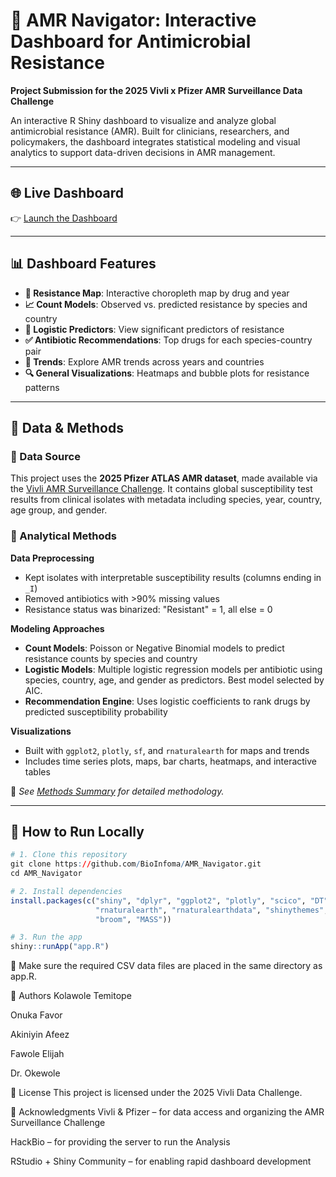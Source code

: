 # 🧬 AMR Navigator: Interactive Dashboard for Antimicrobial Resistance

**Project Submission for the 2025 Vivli x Pfizer AMR Surveillance Data Challenge**

An interactive R Shiny dashboard to visualize and analyze global antimicrobial resistance (AMR). Built for clinicians, researchers, and policymakers, the dashboard integrates statistical modeling and visual analytics to support data-driven decisions in AMR management.

---

## 🌐 Live Dashboard

👉 [Launch the Dashboard](https://bioinforma.shinyapps.io/amr_deploy/)

---

## 📊 Dashboard Features

- **📍 Resistance Map**: Interactive choropleth map by drug and year
- **📈 Count Models**: Observed vs. predicted resistance by species and country
- **🧪 Logistic Predictors**: View significant predictors of resistance
- **✅ Antibiotic Recommendations**: Top drugs for each species-country pair
- **📅 Trends**: Explore AMR trends across years and countries
- **🔍 General Visualizations**: Heatmaps and bubble plots for resistance patterns

---

## 📁 Data & Methods

### 🔹 Data Source
This project uses the **2025 Pfizer ATLAS AMR dataset**, made available via the [Vivli AMR Surveillance Challenge](https://vivli.org/). It contains global susceptibility test results from clinical isolates with metadata including species, year, country, age group, and gender.

### 🔹 Analytical Methods

**Data Preprocessing**
- Kept isolates with interpretable susceptibility results (columns ending in `_I`)
- Removed antibiotics with >90% missing values
- Resistance status was binarized: "Resistant" = 1, all else = 0

**Modeling Approaches**
- **Count Models**: Poisson or Negative Binomial models to predict resistance counts by species and country
- **Logistic Models**: Multiple logistic regression models per antibiotic using species, country, age, and gender as predictors. Best model selected by AIC.
- **Recommendation Engine**: Uses logistic coefficients to rank drugs by predicted susceptibility probability

**Visualizations**
- Built with `ggplot2`, `plotly`, `sf`, and `rnaturalearth` for maps and trends
- Includes time series plots, maps, bar charts, heatmaps, and interactive tables

📄 *See [Methods Summary](./_Methods_amr.docx) for detailed methodology.*

---

## 🚀 How to Run Locally

```r
# 1. Clone this repository
git clone https://github.com/BioInfoma/AMR_Navigator.git
cd AMR_Navigator

# 2. Install dependencies
install.packages(c("shiny", "dplyr", "ggplot2", "plotly", "scico", "DT", "sf", "readr",
                   "rnaturalearth", "rnaturalearthdata", "shinythemes", "forcats", "tidyr",
                   "broom", "MASS"))

# 3. Run the app
shiny::runApp("app.R")
```
🔎 Make sure the required CSV data files are placed in the same directory as app.R.

👥 Authors
Kolawole Temitope

Onuka Favor

Akiniyin Afeez

Fawole Elijah

Dr. Okewole

📄 License
This project is licensed under the 2025 Vivli Data Challenge.

🙏 Acknowledgments
Vivli & Pfizer – for data access and organizing the AMR Surveillance Challenge

HackBio – for providing the server to run the Analysis

RStudio + Shiny Community – for enabling rapid dashboard development
